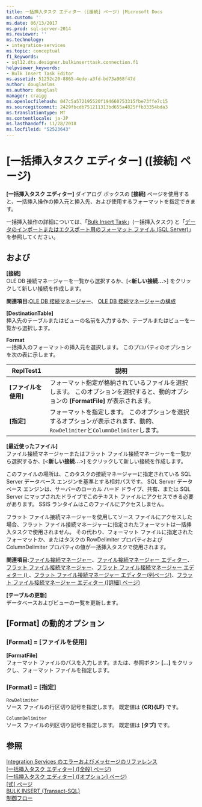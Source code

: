 ```yaml
---
title: 一括挿入タスク エディター ([接続] ページ) |Microsoft Docs
ms.custom: ''
ms.date: 06/13/2017
ms.prod: sql-server-2014
ms.reviewer: ''
ms.technology:
- integration-services
ms.topic: conceptual
f1_keywords:
- sql12.dts.designer.bulkinserttask.connection.f1
helpviewer_keywords:
- Bulk Insert Task Editor
ms.assetid: 51252c20-8865-4ede-a3fd-bd73a968f47d
author: douglaslms
ms.author: douglasl
manager: craigg
ms.openlocfilehash: 047c5a572195520f194660753315fbe73ffe7c15
ms.sourcegitcommit: 2429fbcdb751211313bd655a4825ffb33354bda3
ms.translationtype: MT
ms.contentlocale: ja-JP
ms.lasthandoff: 11/28/2018
ms.locfileid: "52523643"
---
```

# <a name="bulk-insert-task-editor-connection-page"></a>[一括挿入タスク エディター] ([接続] ページ)
  **[一括挿入タスク エディター]** ダイアログ ボックスの **[接続]** ページを使用すると、一括挿入操作の挿入元と挿入先、および使用するフォーマットを指定できます。  
  
 一括挿入操作の詳細については、「[Bulk Insert Task](control-flow/bulk-insert-task.md)」(一括挿入タスク) と「[データのインポートまたはエクスポート用のフォーマット ファイル (SQL Server)](../relational-databases/import-export/format-files-for-importing-or-exporting-data-sql-server.md)」を参照してください。  
  
## <a name="options"></a>および  
 **[接続]**  
 OLE DB 接続マネージャーを一覧から選択するか、[\<**新しい接続...**>] をクリックして新しい接続を作成します。  
  
 **関連項目:**[OLE DB 接続マネージャー](connection-manager/ole-db-connection-manager.md)、 [OLE DB 接続マネージャーの構成](../../2014/integration-services/configure-ole-db-connection-manager.md)  
  
 **[DestinationTable]**  
 挿入先のテーブルまたはビューの名前を入力するか、テーブルまたはビューを一覧から選択します。  
  
 **Format**  
 一括挿入のフォーマットの挿入元を選択します。 このプロパティのオプションを次の表に示します。  
  
|ReplTest1|説明|  
|-----------|-----------------|  
|**[ファイルを使用]**|フォーマット指定が格納されているファイルを選択します。 このオプションを選択すると、動的オプションの **[FormatFile]** が表示されます。|  
|**[指定]**|フォーマットを指定します。 このオプションを選択するオプションが表示されます、動的、`RowDelimiter`と`ColumnDelimiter`します。|  
  
 **[最近使ったファイル]**  
 ファイル接続マネージャーまたはフラット ファイル接続マネージャーを一覧から選択するか、[\<**新しい接続...**>] をクリックして新しい接続を作成します。  
  
 このファイルの場所は、このタスクの接続マネージャーに指定されている SQL Server データベース エンジンを基準とする相対パスです。 SQL Server データベース エンジンは、サーバーのローカル ハード ドライブ、共有、または SQL Server にマップされたドライブでこのテキスト ファイルにアクセスできる必要があります。 SSIS ランタイムはこのファイルにアクセスしません。  
  
 フラット ファイル接続マネージャーを使用してソース ファイルにアクセスした場合、フラット ファイル接続マネージャーに指定されたフォーマットは一括挿入タスクで使用されません。 その代わり、フォーマット ファイルに指定されたフォーマットか、またはタスクの RowDelimiter プロパティおよび ColumnDelimiter プロパティの値が一括挿入タスクで使用されます。  
  
 **関連項目:**[ファイル接続マネージャー](connection-manager/file-connection-manager.md)、[ファイル接続マネージャー エディター](../../2014/integration-services/file-connection-manager-editor.md)、[フラット ファイル接続マネージャー](connection-manager/flat-file-connection-manager.md)、[フラット ファイル接続マネージャー エディター &#40;&#41; ](general-page-of-integration-services-designers-options.md)、[フラット ファイル接続マネージャー エディター&#40;列ページ&#41;](../../2014/integration-services/flat-file-connection-manager-editor-columns-page.md)、[フラット ファイル接続マネージャー エディター &#40;[詳細] ページ&#41;](../../2014/integration-services/flat-file-connection-manager-editor-advanced-page.md)  
  
 **[テーブルの更新]**  
 データベースおよびビューの一覧を更新します。  
  
## <a name="format-dynamic-options"></a>[Format] の動的オプション  
  
### <a name="format--use-file"></a>[Format] = [ファイルを使用]  
 **[FormatFile]**  
 フォーマット ファイルのパスを入力します。または、参照ボタン **[...]** をクリックし、フォーマット ファイルを指定します。  
  
### <a name="format--specify"></a>[Format] = [指定]  
 `RowDelimiter`  
 ソース ファイルの行区切り記号を指定します。 既定値は **{CR}{LF}** です。  
  
 `ColumnDelimiter`  
 ソース ファイルの列区切り記号を指定します。 既定値は **[タブ]** です。  
  
## <a name="see-also"></a>参照  
 [Integration Services のエラーおよびメッセージのリファレンス](../../2014/integration-services/integration-services-error-and-message-reference.md)   
 [[一括挿入タスク エディター] ([全般] ページ)](../../2014/integration-services/bulk-insert-task-editor-general-page.md)   
 [[一括挿入タスク エディター] ([オプション] ページ)](../../2014/integration-services/bulk-insert-task-editor-options-page.md)   
 [[式] ページ](expressions/expressions-page.md)   
 [BULK INSERT &#40;Transact-SQL&#41;](/sql/t-sql/statements/bulk-insert-transact-sql)   
 [制御フロー](control-flow/control-flow.md)  
  
  
